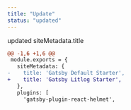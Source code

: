 ```yaml
---
title: "Update"
status: "updated"
---
```

updated siteMetadata.title
```diff
@@ -1,6 +1,6 @@
 module.exports = {
   siteMetadata: {
-    title: 'Gatsby Default Starter',
+    title: 'Gatsby Litlog Starter',
   },
   plugins: [
     'gatsby-plugin-react-helmet',
```
